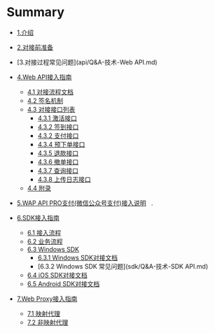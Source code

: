 # Summary
* [1.介绍](README.md)
* [2.对接前准备](business.md)
* [3.对接过程常见问题](api/Q&A-技术-Web API.md)
* [4.Web API接入指南](api/README.md)
    * [4.1 对接流程文档](api/apiflow.md)
    * [4.2 签名机制](api/sign.md)
    * [4.3 对接接口列表]()
       * [4.3.1 激活接口](api/interface/activate.md)
       * [4.3.2 签到接口](api/interface/checkin.md)
       * [4.3.2 支付接口](api/interface/pay.md)
       * [4.3.4 预下单接口](api/interface/precreate.md)
       * [4.3.5 退款接口](api/interface/refund.md)
       * [4.3.6 撤单接口](api/interface/revoke&cancel.md)
       * [4.3.7 查询接口](api/interface/query.md)
       * [4.3.8 上传日志接口](api/interface/uploadLog.md)
    * [4.4 附录](api/annex.md) 
* [5.WAP API PRO支付(微信公众号支付)接入说明](api/wap2.md)   .
* [6.SDK接入指南](sdk/README.md)
    * [6.1 接入流程](sdk/flow.md)
    * [6.2 业务流程](sdk/business.md)
    * [6.3 Windows SDK]()
       * [6.3.1 Windows SDK对接文档](sdk/windows.md)
       * [6.3.2 Windows SDK 常见问题](sdk/Q&A-技术-SDK API.md)
    * [6.4 iOS SDK对接文档](sdk/ios.md)
    * [6.5 Android SDK对接文档](sdk/android.md)

* [7.Web Proxy接入指南](proxy/README.md)
    * [7.1 映射代理](proxy/webproxy-auto.md)
    * [7.2 非映射代理](proxy/webproxy.md)

